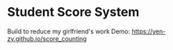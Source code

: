 # Student Score System
Build to reduce my girlfriend's work
Demo: https://yen-zy.github.io/score_counting
